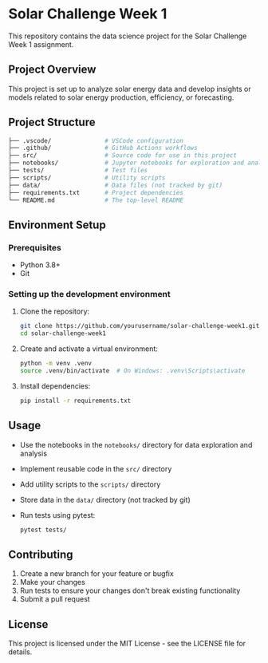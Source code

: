 # Solar Challenge Week 1

This repository contains the data science project for the Solar Challenge Week 1 assignment.

## Project Overview

This project is set up to analyze solar energy data and develop insights or models related to solar energy production, efficiency, or forecasting.

## Project Structure

```bash
├── .vscode/               # VSCode configuration
├── .github/               # GitHub Actions workflows
├── src/                   # Source code for use in this project
├── notebooks/             # Jupyter notebooks for exploration and analysis
├── tests/                 # Test files
├── scripts/               # Utility scripts
├── data/                  # Data files (not tracked by git)
├── requirements.txt       # Project dependencies
└── README.md              # The top-level README
```

## Environment Setup

### Prerequisites

- Python 3.8+
- Git

### Setting up the development environment

1. Clone the repository:

   ```bash
   git clone https://github.com/yourusername/solar-challenge-week1.git
   cd solar-challenge-week1
   ```

2. Create and activate a virtual environment:

   ```bash
   python -m venv .venv
   source .venv/bin/activate  # On Windows: .venv\Scripts\activate
   ```

3. Install dependencies:

   ```bash
   pip install -r requirements.txt
   ```

## Usage

- Use the notebooks in the `notebooks/` directory for data exploration and analysis
- Implement reusable code in the `src/` directory
- Add utility scripts to the `scripts/` directory
- Store data in the `data/` directory (not tracked by git)
- Run tests using pytest:

  ```bash
  pytest tests/
  ```

## Contributing

1. Create a new branch for your feature or bugfix
2. Make your changes
3. Run tests to ensure your changes don't break existing functionality
4. Submit a pull request

## License

This project is licensed under the MIT License - see the LICENSE file for details.
